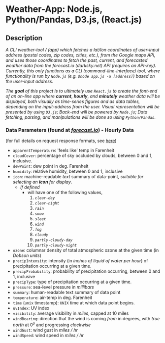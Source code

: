 # Weather-App: Node.js, Python/Pandas, D3.js, (React.js)

## Description

  *A CLI weather-tool / (app) which fetches a lat/lon coordinates of user-input address (postal codes, zip codes, cities, etc.), from the Google maps API, and uses those coordinates to fetch the past, current, and forecasted weather data from the forecast.io (darksky.net) API (requires an API-key).  Currently, this only functions as a CLI (command-line-interface) tool, where functionality is run by `Node.js` (e.g. `$node app.js -a [address]`) based on the user-input address*.

  *The* ***goal*** *of this project is to ultimately use `React.js` to create the font-end of an on-line app where* ***current***, ***hourly***, *and* ***minutely*** *weather data will be displayed, both visually as time-series figures and as data tables, depending on the input-address from the user.  Visual representation will be presented by using `D3.js`; Back-end will be powered by `Node.js`; Data fetching, parsing, and manipulations will be done so using `Python/Pandas`*.

### Data Parameters (found at *[forecast.io](https://darksky.net)*) - Hourly Data
(for full details on request response formats, see [here](https://darksky.net/dev/docs#response-format))

  - `apparentTemperature`: 'feels like' temp in Farenheit
  - `cloudCover`: percentage of sky occluded by clouds, between 0 and 1, inclusive.
  - `dewPoint`: dew point in deg. Farenheit
  - `humidity`: relative humidity, between 0 and 1, inclusive
  - `icon`: machine-readable *text* summary of data-point, *suitable for selecting an **icon** for display*.
    - *If defined*
      - will have one of the following values,
        1. *`clear-day`*
        2. *`clear-night`*
        3. *`rain`*
        4. *`snow`*
        5. *`sleet`*
        6. *`wind`*
        7. *`fog`*
        8. *`cloudy`*
        9. *`partly-cloudy-day`*
        10. *`partly-cloudy-night`*
  - `ozone`: columnar density of total atmospheric ozone at the given time (in *Dobson units*)
  - `precipIntensity`: intensity (in *inches of liquid of water per hour*) of precipitation occurring at a given time.
  - `precipProbability`: probability of precipitation occurring, between 0 and 1, inclusive
  - `precipType`: type of precipitation occurring at a given time.
  - `pressure`: sea-level pressure in *millibars*
  - `summary`: human-readable text summary of data point
  - `temperature`: air-temp in deg. Farenheit
  - `time` (`unix` timestamp): `UNIX` time at which data point begins.
  - `uvIndex`: UV index
  - `visibility`: average visibility in *miles*, capped at 10 miles
  - `windBearing`: direction that the wind is coming *from* in degrees, with *true north* at 0$^o$ and progressing *clockwise*
  - `windGust`: wind gust in *miles / hr*
  - `windSpeed`: wind speed in *miles / hr*
